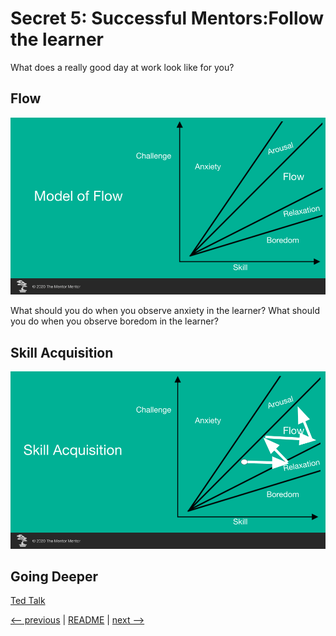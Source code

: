 # Secret  5: Successful Mentors:Follow the learner

What does a really good day at work look like for you?

## Flow

![Model of Flow](images/s05-01-flow.png?raw=true)

What should you do when you observe anxiety in the learner?
What should you do when you observe boredom in the learner?

## Skill Acquisition

![Skill Acquisition](images/s05-02-skill-acquisition.png?raw=true)

## Going Deeper

[Ted Talk](https://www.ted.com/talks/mihaly_csikszentmihalyi_flow_the_secret_to_happiness)

[<-- previous](04.md) | [README](README.md) | [next -->](06.md)
